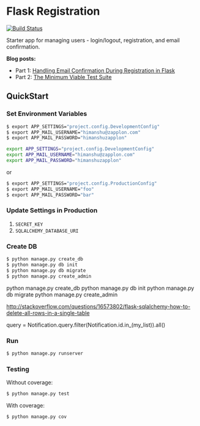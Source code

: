 # Flask Registration

[![Build Status](https://travis-ci.org/realpython/flask-registration.svg?branch=master)](https://travis-ci.org/realpython/flask-registration)

Starter app for managing users - login/logout, registration, and email confirmation.

**Blog posts:**

- Part 1: [Handling Email Confirmation During Registration in Flask](https://realpython.com/blog/python/handling-email-confirmation-in-flask)
- Part 2: [The Minimum Viable Test Suite](https://realpython.com/blog/python/the-minimum-viable-test-suite/)

## QuickStart

### Set Environment Variables

```sh
$ export APP_SETTINGS="project.config.DevelopmentConfig"
$ export APP_MAIL_USERNAME="himanshu@zapplon.com"
$ export APP_MAIL_PASSWORD="himanshuzapplon"

export APP_SETTINGS="project.config.DevelopmentConfig"
export APP_MAIL_USERNAME="himanshu@zapplon.com"
export APP_MAIL_PASSWORD="himanshuzapplon"
```

or

```sh
$ export APP_SETTINGS="project.config.ProductionConfig"
$ export APP_MAIL_USERNAME="foo"
$ export APP_MAIL_PASSWORD="bar"
```

### Update Settings in Production

1. `SECRET_KEY`
1. `SQLALCHEMY_DATABASE_URI`

### Create DB

```sh
$ python manage.py create_db
$ python manage.py db init
$ python manage.py db migrate
$ python manage.py create_admin
```

python manage.py create_db
python manage.py db init
python manage.py db migrate
python manage.py create_admin

http://stackoverflow.com/questions/16573802/flask-sqlalchemy-how-to-delete-all-rows-in-a-single-table

query = Notification.query.filter(Notification.id.in_(my_list)).all()

### Run

```sh
$ python manage.py runserver
```

### Testing

Without coverage:

```sh
$ python manage.py test
```

With coverage:

```sh
$ python manage.py cov
```
